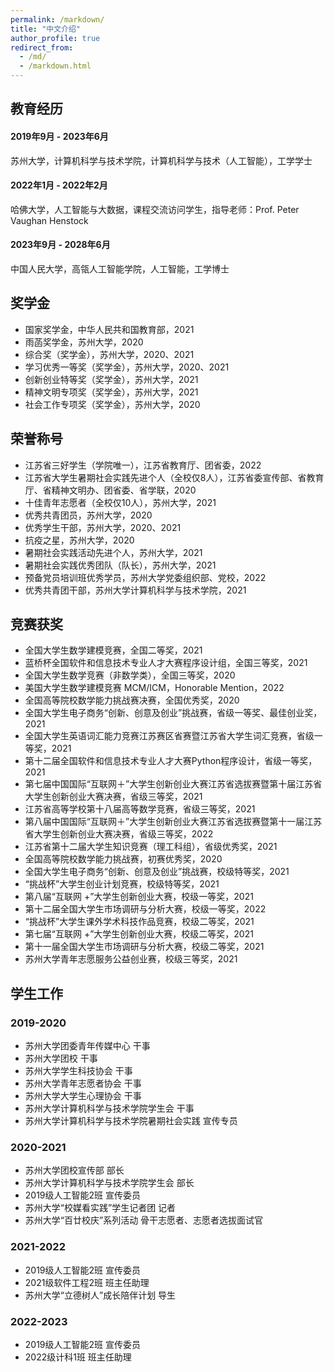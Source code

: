 ```yaml
---
permalink: /markdown/
title: "中文介绍"
author_profile: true
redirect_from: 
  - /md/
  - /markdown.html
---
```





## 教育经历

#### 2019年9月 - 2023年6月 
苏州大学，计算机科学与技术学院，计算机科学与技术（人工智能），工学学士
#### 2022年1月 - 2022年2月 
哈佛大学，人工智能与大数据，课程交流访问学生，指导老师：Prof. Peter Vaughan Henstock
#### 2023年9月 - 2028年6月 
中国人民大学，高瓴人工智能学院，人工智能，工学博士


## 奖学金
* 国家奖学金，中华人民共和国教育部，2021
* 雨菡奖学金，苏州大学，2020
* 综合奖（奖学金），苏州大学，2020、2021
* 学习优秀一等奖（奖学金），苏州大学，2020、2021
* 创新创业特等奖（奖学金），苏州大学，2021
* 精神文明专项奖（奖学金），苏州大学，2021
* 社会工作专项奖（奖学金），苏州大学，2020
  
## 荣誉称号
* 江苏省三好学生（学院唯一），江苏省教育厅、团省委，2022
* 江苏省大学生暑期社会实践先进个人（全校仅8人），江苏省委宣传部、省教育厅、省精神文明办、团省委、省学联，2020
* 十佳青年志愿者（全校仅10人），苏州大学，2021
* 优秀共青团员，苏州大学，2020
* 优秀学生干部，苏州大学，2020、2021
* 抗疫之星，苏州大学，2020
* 暑期社会实践活动先进个人，苏州大学，2021
* 暑期社会实践优秀团队（队长），苏州大学，2021
* 预备党员培训班优秀学员，苏州大学党委组织部、党校，2022
* 优秀共青团干部，苏州大学计算机科学与技术学院，2021


## 竞赛获奖
* 全国大学生数学建模竞赛，全国二等奖，2021
* 蓝桥杯全国软件和信息技术专业人才大赛程序设计组，全国三等奖，2021
* 全国大学生数学竞赛（非数学类），全国三等奖，2020
* 美国大学生数学建模竞赛 MCM/ICM，Honorable Mention，2022
* 全国高等院校数学能力挑战赛决赛，全国优秀奖，2020
* 全国大学生电子商务“创新、创意及创业”挑战赛，省级一等奖、最佳创业奖，2021
* 全国大学生英语词汇能力竞赛江苏赛区省赛暨江苏省大学生词汇竞赛，省级一等奖，2021
* 第十二届全国软件和信息技术专业人才大赛Python程序设计，省级一等奖，2021
* 第七届中国国际“互联网＋”大学生创新创业大赛江苏省选拔赛暨第十届江苏省大学生创新创业大赛决赛，省级三等奖，2021
* 江苏省高等学校第十八届高等数学竞赛，省级三等奖，2021
* 第八届中国国际“互联网＋”大学生创新创业大赛江苏省选拔赛暨第十一届江苏省大学生创新创业大赛决赛，省级三等奖，2022
* 江苏省第十二届大学生知识竞赛（理工科组），省级优秀奖，2021
* 全国高等院校数学能力挑战赛，初赛优秀奖，2020
* 全国大学生电子商务“创新、创意及创业”挑战赛，校级特等奖，2021
* “挑战杯”大学生创业计划竞赛，校级特等奖，2021
* 第八届“互联网 +”大学生创新创业大赛，校级一等奖，2021
* 第十二届全国大学生市场调研与分析大赛，校级一等奖，2022
* “挑战杯”大学生课外学术科技作品竞赛，校级二等奖，2021
* 第七届“互联网 +”大学生创新创业大赛，校级二等奖，2021
* 第十一届全国大学生市场调研与分析大赛，校级二等奖，2021
* 苏州大学青年志愿服务公益创业赛，校级三等奖，2021

## 学生工作
### 2019-2020
* 苏州大学团委青年传媒中心 干事
* 苏州大学团校 干事
* 苏州大学学生科技协会 干事
* 苏州大学青年志愿者协会 干事
* 苏州大学大学生心理协会 干事
* 苏州大学计算机科学与技术学院学生会 干事
* 苏州大学计算机科学与技术学院暑期社会实践 宣传专员

### 2020-2021
* 苏州大学团校宣传部 部长
* 苏州大学计算机科学与技术学院学生会 部长
* 2019级人工智能2班 宣传委员
* 苏州大学“校媒看实践”学生记者团 记者
* 苏州大学“百廿校庆”系列活动 骨干志愿者、志愿者选拔面试官

### 2021-2022
* 2019级人工智能2班 宣传委员
* 2021级软件工程2班 班主任助理
* 苏州大学“立德树人”成长陪伴计划 导生

### 2022-2023
* 2019级人工智能2班 宣传委员
* 2022级计科1班 班主任助理